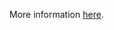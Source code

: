 More information [here](https://docs.prismacloud.io/en/enterprise-edition/policy-reference/azure-policies/azure-iam-policies/bc-azure-2-40).
